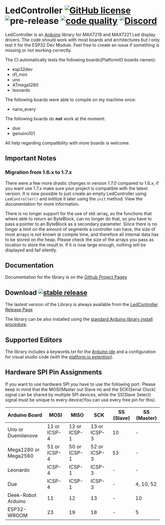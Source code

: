 # LedController [![GitHub license](https://img.shields.io/github/license/noah1510/LedController.svg)](https://github.com/noah1510/LedController/blob/master/License) ![pre-release](https://github.com/noah1510/LedController/workflows/pre-release/badge.svg)  [![code quality](https://www.code-inspector.com/project/5318/score/svg)](https://frontend.code-inspector.com/project/5318/dashboard) [![Discord](https://discordapp.com/api/guilds/691968013234339881/widget.png)](https://discord.gg/awjW3aG)

LedController is an [Arduino](http://arduino.cc) library for MAX7219 and MAX7221 Led display drivers.
The code should work with most boards and architectures but I only test it for the ESP32 Dev Module.
Feel free to create an issue if something is missing or not working correctly.

The CI automatically tests the following boards(PlatformIO boards names):

* esp32dev
* d1_mini
* uno
* ATmega1280
* leonardo

The following boards were able to compile on my machine once:

* nano_every

The following boards do **not** work at the moment:

* due
* genuino101

All help regarding compatibility with more boards is welcome.

## Important Notes

### Migration from 1.6.x to 1.7.x

There were a few more drastic changes in version 1.7.0 compared to 1.6.x, if you want use 1.7.x make sure your project is compatible with the latest version.
It is now possible to just create an empty LedController using `LedController()` and initilize it later using the `init` method.
View the documentation for more information.

There is no longer support for the use of std::array, so the functions that where able to return an ByteBlock, can no longer do that, so you have to pass a pointer to an ByteBlock as a secondary parameter.
Since there is no longer a limit on the amount of segments a controller can have, the size of most arrays is not known at compile time, and therefore all internal data has to be stored on the heap.
Please check the size of the arrays you pass as location to store the result in.
If it is now large enough, nothing will be displayed and fail silently.

## Documentation

Documentation for the library is on the [Github Project Pages](http://noah1510.github.io/LedController/)

## Download [![stable release](https://img.shields.io/github/v/release/noah1510/LedController.svg)](https://GitHub.com/noah1510/LedController/releases/)

The lastest version of the Library is always available from the [LedController Release Page](https://github.com/noah1510/LedController/releases)

The library can be also installed using the [standard Arduino library install procedure](http://arduino.cc/en/Guide/Libraries).

## Supported Editors

The library includes a keywords.txt for the [Arduino ide](https://www.arduino.cc/) and a configuration for visual studio code (with the [platform.io extention](https://platformio.org/platformio-ide)).

## Hardware SPI Pin Assignments

If you want to use hardware SPI you have to use the following port.
Please keep in mind that the MOSI(Master out Slave in) and the SCK(Serial Clock) signal can be shared by multiple SPI devices, while the SS(Slave Select) signal must be unique to every device(You can use every free pin for this).

| Arduino Board | MOSI | MISO | SCK | SS (Slave) | SS (Master) |
|---------------|------|------|-----|------------|-------------|
| Uno or Duemilanove | 11 or ICSP-4 | 12 or ICSP-1 | 13 or ICSP-3 | 10 | - |
| Mega1280 or Mega2560 | 51 or ICSP-4 | 50 or ICSP-1 | 52 or ICSP-3 | 53 | - |
| Leonardo | ICSP-4 | ICSP-1 | ICSP-3 | - | - |
| Due | ICSP-4 | ICSP-1 | ICSP-3 | - | 4, 10, 52 |
| Deek-Robot Arduino | 11 | 12 | 13 | - | 10 |
| ESP32-WROOM | 23 | 19 | 18 | - | 5 |
